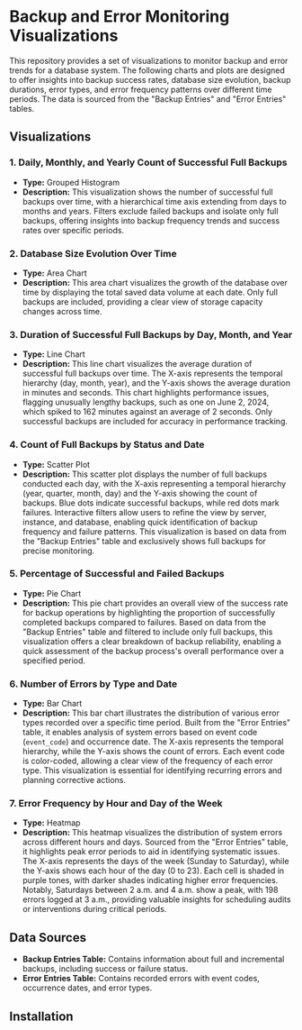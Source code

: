 # Backup and Error Monitoring Visualizations

This repository provides a set of visualizations to monitor backup and error trends for a database system. The following charts and plots are designed to offer insights into backup success rates, database size evolution, backup durations, error types, and error frequency patterns over different time periods. The data is sourced from the "Backup Entries" and "Error Entries" tables.

## Visualizations

### 1. **Daily, Monthly, and Yearly Count of Successful Full Backups**
   - **Type:** Grouped Histogram
   - **Description:** This visualization shows the number of successful full backups over time, with a hierarchical time axis extending from days to months and years. Filters exclude failed backups and isolate only full backups, offering insights into backup frequency trends and success rates over specific periods.

### 2. **Database Size Evolution Over Time**
   - **Type:** Area Chart
   - **Description:** This area chart visualizes the growth of the database over time by displaying the total saved data volume at each date. Only full backups are included, providing a clear view of storage capacity changes across time.

### 3. **Duration of Successful Full Backups by Day, Month, and Year**
   - **Type:** Line Chart
   - **Description:** This line chart visualizes the average duration of successful full backups over time. The X-axis represents the temporal hierarchy (day, month, year), and the Y-axis shows the average duration in minutes and seconds. This chart highlights performance issues, flagging unusually lengthy backups, such as one on June 2, 2024, which spiked to 162 minutes against an average of 2 seconds. Only successful backups are included for accuracy in performance tracking.

### 4. **Count of Full Backups by Status and Date**
   - **Type:** Scatter Plot
   - **Description:** This scatter plot displays the number of full backups conducted each day, with the X-axis representing a temporal hierarchy (year, quarter, month, day) and the Y-axis showing the count of backups. Blue dots indicate successful backups, while red dots mark failures. Interactive filters allow users to refine the view by server, instance, and database, enabling quick identification of backup frequency and failure patterns. This visualization is based on data from the "Backup Entries" table and exclusively shows full backups for precise monitoring.

### 5. **Percentage of Successful and Failed Backups**
   - **Type:** Pie Chart
   - **Description:** This pie chart provides an overall view of the success rate for backup operations by highlighting the proportion of successfully completed backups compared to failures. Based on data from the "Backup Entries" table and filtered to include only full backups, this visualization offers a clear breakdown of backup reliability, enabling a quick assessment of the backup process's overall performance over a specified period.

### 6. **Number of Errors by Type and Date**
   - **Type:** Bar Chart
   - **Description:** This bar chart illustrates the distribution of various error types recorded over a specific time period. Built from the "Error Entries" table, it enables analysis of system errors based on event code (`event_code`) and occurrence date. The X-axis represents the temporal hierarchy, while the Y-axis shows the count of errors. Each event code is color-coded, allowing a clear view of the frequency of each error type. This visualization is essential for identifying recurring errors and planning corrective actions.

### 7. **Error Frequency by Hour and Day of the Week**
   - **Type:** Heatmap
   - **Description:** This heatmap visualizes the distribution of system errors across different hours and days. Sourced from the "Error Entries" table, it highlights peak error periods to aid in identifying systematic issues. The X-axis represents the days of the week (Sunday to Saturday), while the Y-axis shows each hour of the day (0 to 23). Each cell is shaded in purple tones, with darker shades indicating higher error frequencies. Notably, Saturdays between 2 a.m. and 4 a.m. show a peak, with 198 errors logged at 3 a.m., providing valuable insights for scheduling audits or interventions during critical periods.

## Data Sources
- **Backup Entries Table:** Contains information about full and incremental backups, including success or failure status.
- **Error Entries Table:** Contains recorded errors with event codes, occurrence dates, and error types.

## Installation


